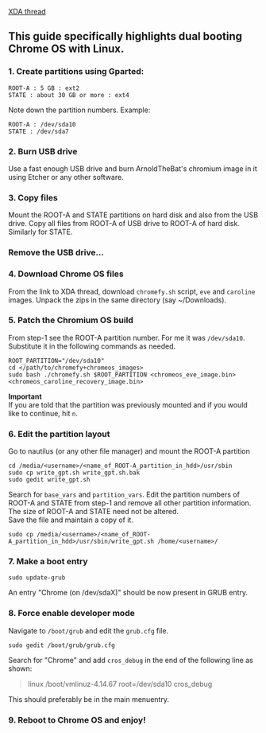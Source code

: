 [XDA thread](https://forum.xda-developers.com/hardware-hacking/chromebooks/guide-installing-official-chrome-os-pc-t3865697)  

## This guide specifically highlights dual booting Chrome OS with Linux.

### 1. Create partitions using Gparted:
```
ROOT-A : 5 GB : ext2  
STATE : about 30 GB or more : ext4
```
Note down the partition numbers. Example:  
```
ROOT-A : /dev/sda10  
STATE : /dev/sda7
```
### 2. Burn USB drive
Use a fast enough USB drive and burn ArnoldTheBat's chromium image in it using Etcher or any other software.
### 3. Copy files
Mount the ROOT-A and STATE partitions on hard disk and also from the USB drive. Copy all files from ROOT-A of USB drive to ROOT-A of hard disk. Similarly for STATE.
### Remove the USB drive...
### 4. Download Chrome OS files
From the link to XDA thread, download `chromefy.sh` script, `eve` and `caroline` images. Unpack the zips in the same directory (say ~/Downloads).
### 5. Patch the Chromium OS build
From step-1 see the ROOT-A partition number. For me it was `/dev/sda10`. Substitute it in the following commands as needed.
```
ROOT_PARTITION="/dev/sda10"  
cd </path/to/chromefy+chromeos_images>  
sudo bash ./chromefy.sh $ROOT_PARTITION <chromeos_eve_image.bin> <chromeos_caroline_recovery_image.bin>  
```
<b>Important</b>  
If you are told that the partition was previously mounted and if you would like to continue, hit `n`.
### 6. Edit the partition layout
Go to nautilus (or any other file manager) and mount the ROOT-A partition
```
cd /media/<username>/<name_of_ROOT-A_partition_in_hdd>/usr/sbin  
sudo cp write_gpt.sh write_gpt.sh.bak  
sudo gedit write_gpt.sh
```
Search for `base_vars` and `partition_vars`. Edit the partition numbers of ROOT-A and STATE from step-1 and remove all other partition information. The size of ROOT-A and STATE need not be altered.  
Save the file and maintain a copy of it.
```
sudo cp /media/<username>/<name_of_ROOT-A_partition_in_hdd>/usr/sbin/write_gpt.sh /home/<username>/
```
### 7. Make a boot entry
```
sudo update-grub
```
An entry "Chrome (on /dev/sdaX)" should be now present in GRUB entry.  
### 8. Force enable developer mode
Navigate to `/boot/grub` and edit the `grub.cfg` file.  
```
sudo gedit /boot/grub/grub.cfg
```
Search for "Chrome" and add `cros_debug` in the end of the following line as shown:  
  > linux /boot/vmlinuz-4.14.67 root=/dev/sda10 cros_debug  

This should preferably be in the main menuentry.
### 9. Reboot to Chrome OS and enjoy!
